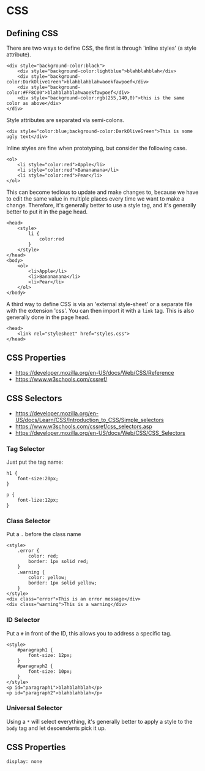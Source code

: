 

# CSS

## Defining CSS

There are two ways to define CSS, the first is through 'inline styles' (a style attribute).

```
<div style="background-color:black">
    <div style="background-color:lightblue">blahblahblah</div>
    <div style="background-color:DarkOliveGreen">blahblahblahwaoekfawpoef</div>
    <div style="background-color:#FF8C00">blahblahblahwaoekfawpoef</div>
    <div style="background-color:rgb(255,140,0)">this is the same color as above</div>
</div>
```

Style attributes are separated via semi-colons.

```
<div style="color:blue;background-color:DarkOliveGreen">This is some ugly text</div>
```

Inline styles are fine when prototyping, but consider the following case.

```
<ol>
    <li style="color:red">Apple</li>
    <li style="color:red">Banananana</li>
    <li style="color:red">Pear</li>
</ol>
```

This can become tedious to update and make changes to, because we have to edit the same value in multiple places every time we want to make a change. Therefore, it's generally better to use a style tag, and it's generally better to put it in the page head.

```
<head>
    <style>
        li {
            color:red
        }
    </style>
</head>
<body>
    <ol>
        <li>Apple</li>
        <li>Banananana</li>
        <li>Pear</li>
    </ol>
</body>
```

A third way to define CSS is via an 'external style-sheet' or a separate file with the extension 'css'. You can then import it with a `link` tag. This is also generally done in the page head.

```
<head>
    <link rel="stylesheet" href="styles.css">
</head>
```



## CSS Properties

- https://developer.mozilla.org/en-US/docs/Web/CSS/Reference
- https://www.w3schools.com/cssref/





## CSS Selectors

- https://developer.mozilla.org/en-US/docs/Learn/CSS/Introduction_to_CSS/Simple_selectors
- https://www.w3schools.com/cssref/css_selectors.asp
- https://developer.mozilla.org/en-US/docs/Web/CSS/CSS_Selectors


### Tag Selector

Just put the tag name:
```
h1 {
    font-size:20px;
}

p {
    font-lize:12px;
}
```

### Class Selector

Put a `.` before the class name

```
<style>
    .error {
        color: red;
        border: 1px solid red;
    }
    .warning {
        color: yellow;
        border: 1px solid yellow;
    }
</style>
<div class="error">This is an error message</div>
<div class="warning">This is a warning</div>
```

### ID Selector

Put a `#` in front of the ID, this allows you to address a specific tag.

```
<style>
    #paragraph1 {
        font-size: 12px;
    }
    #paragraph2 {
        font-size: 10px;
    }
</style>
<p id="paragraph1">blahblahblah</p>
<p id="paragraph2">blahblahblah</p>
```


### Universal Selector

Using a `*` will select everything, it's generally better to apply a style to the `body` tag and let descendents pick it up.


## CSS Properties


`display: none`
